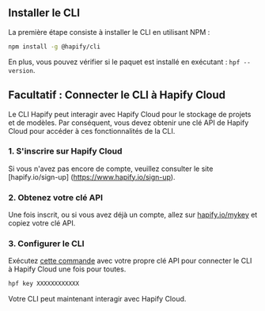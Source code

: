 ## Installer le CLI

La première étape consiste à installer le CLI en utilisant NPM :

```bash
npm install -g @hapify/cli
```

En plus, vous pouvez vérifier si le paquet est installé en exécutant : `hpf --version`.

## **Facultatif** : Connecter le CLI à Hapify Cloud

Le CLI Hapify peut interagir avec Hapify Cloud pour le stockage de projets et de modèles.
Par conséquent, vous devez obtenir une clé API de Hapify Cloud pour accéder à ces fonctionnalités de la CLI.

### 1. S'inscrire sur Hapify Cloud

Si vous n'avez pas encore de compte, veuillez consulter le site [hapify.io/sign-up] (https://www.hapify.io/sign-up).

### 2. Obtenez votre clé API

Une fois inscrit, ou si vous avez déjà un compte, allez sur [hapify.io/mykey](https://www.hapify.io/my-key) et copiez votre clé API.

### 3. Configurer le CLI

Exécutez [cette commande](../../reference/cli/#set-global-api-key) avec votre propre clé API pour connecter le CLI à Hapify Cloud une fois pour toutes.

```bash
hpf key XXXXXXXXXXXX
```

Votre CLI peut maintenant interagir avec Hapify Cloud.
